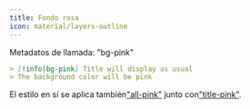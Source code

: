 ```yaml
---
title: Fondo rosa
icon: material/layers-outline
---
```


Metadatos de llamada: "bg-pink"

```md
> [!info|bg-pink] Title will display as usual
> The background color will be pink
```

El estilo en sí se aplica también["all-pink"](../combined-styling/page-6.md)
junto con["title-pink"](../title-styling/page-6.md).
